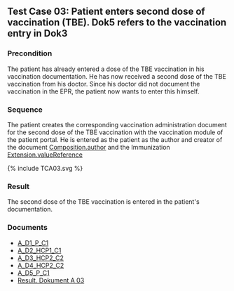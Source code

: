 ## Test Case 03: Patient enters second dose of vaccination (TBE). Dok5 refers to the vaccination entry in Dok3

### Precondition
The patient has already entered a dose of the TBE vaccination in his vaccination documentation. He has now received a second dose of the TBE vaccination from his doctor. Since his doctor did not document the vaccination in the EPR, the patient now wants to enter this himself.

### Sequence
The patient creates the corresponding vaccination administration document for the second dose of the TBE vaccination with the vaccination module of the patient portal.
He is entered as the patient as the author and creator of the document [Composition.author](StructureDefinition-ch-vacd-composition-immunization-administration-definitions.html#Composition.author) and the Immunization [Extension.valueReference](StructureDefinition-ch-vacd-ext-immunization-recorder-reference-definitions.html#Extension.valueReference)

<div>{% include TCA03.svg %}</div>

### Result
The second dose of the TBE vaccination is entered in the patient's documentation.

### Documents
* [A_D1_P_C1](Bundle-A-D1-P-C1.html)
* [A_D2_HCP1_C1](Bundle-A-D2-HCP1-C1.html)
* [A_D3_HCP2_C2](Bundle-A-D3-HCP2-C2.html)
* [A_D4_HCP2_C2](Bundle-A-D4-HCP2-C2.html)
* [A_D5_P_C1](Bundle-A-D5-P-C1.html)
* [Result. Dokument A 03](Bundle-RDA03.html)
